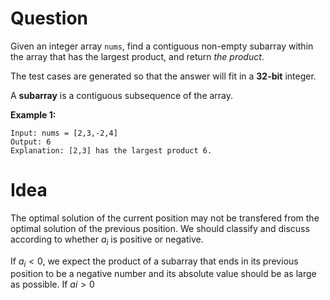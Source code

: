 # Question

Given an integer array `nums`, find a contiguous non-empty subarray within the array that has the largest product, and return *the product*.

The test cases are generated so that the answer will fit in a **32-bit** integer.

A **subarray** is a contiguous subsequence of the array.

**Example 1:**

```
Input: nums = [2,3,-2,4]
Output: 6
Explanation: [2,3] has the largest product 6.
```

# Idea

The optimal solution of the current position may not be transfered from the optimal solution of the previous position. We should classify and discuss according to whether $a_i$ is positive or negative.

If $a_i < 0$, we expect the product of a subarray that ends in its previous position to be a negative number and its absolute value should be as large as possible. If $ai > 0$